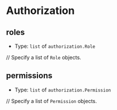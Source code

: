 
Authorization
=============



roles
-----

- Type: `list` of `authorization.Role` 

// Specify a list of `Role` objects.



permissions
-----------

- Type: `list` of `authorization.Permission` 

// Specify a list of `Permission` objects.
